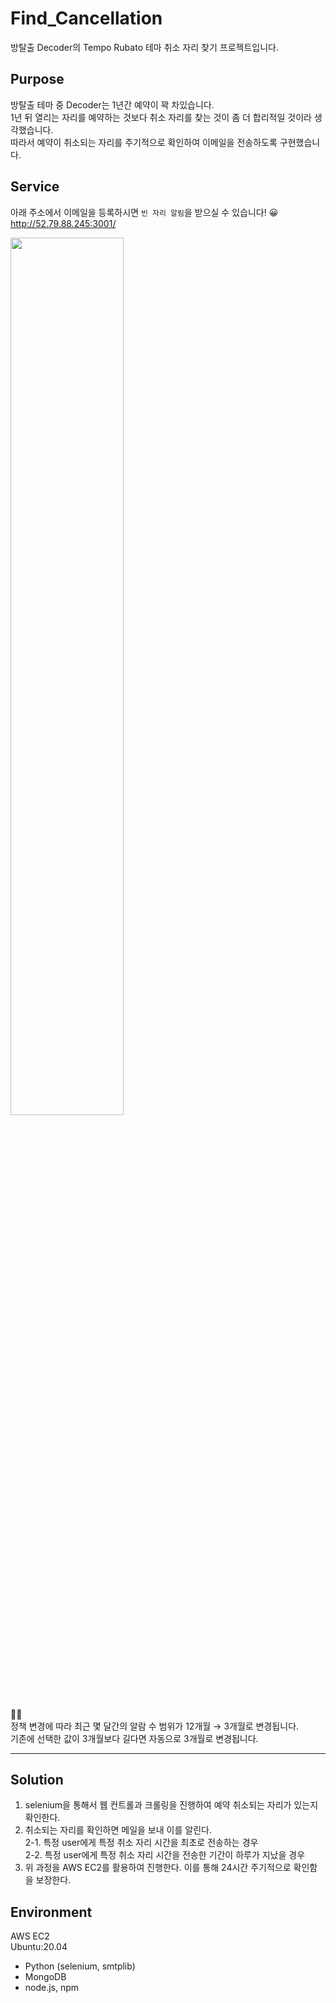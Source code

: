 # Find_Cancellation
방탈출 Decoder의 Tempo Rubato 테마 취소 자리 찾기 프로젝트입니다.   
   
## Purpose
방탈출 테마 중 Decoder는 1년간 예약이 꽉 차있습니다.   
1년 뒤 열리는 자리를 예약하는 것보다 취소 자리를 찾는 것이 좀 더 합리적일 것이라 생각했습니다.   
따라서 예약이 취소되는 자리를 주기적으로 확인하여 이메일을 전송하도록 구현했습니다.   
   
## Service
아래 주소에서 이메일을 등록하시면 ```빈 자리 알림```을 받으실 수 있습니다! 😀      
http://52.79.88.245:3001/    
   
<img width="60%" src="https://user-images.githubusercontent.com/40620421/157457764-4f39e37f-9ee8-48b2-8167-634c628c3ebf.png"/>   
   
🙋‍♂️   
정책 변경에 따라 최근 몇 달간의 알람 수 범위가 12개월 → 3개월로 변경됩니다.   
기존에 선택한 값이 3개월보다 길다면 자동으로 3개월로 변경됩니다.   
   
---

## Solution
1. selenium을 통해서 웹 컨트롤과 크롤링을 진행하여 예약 취소되는 자리가 있는지 확인한다.
2. 취소되는 자리를 확인하면 메일을 보내 이를 알린다.   
   2-1. 특정 user에게 특정 취소 자리 시간을 최초로 전송하는 경우   
   2-2. 특정 user에게 특정 취소 자리 시간을 전송한 기간이 하루가 지났을 경우   
3. 위 과정을 AWS EC2를 활용하여 진행한다. 이를 통해 24시간 주기적으로 확인함을 보장한다.
   
## Environment
AWS EC2   
Ubuntu:20.04   
- Python (selenium, smtplib)
- MongoDB
- node.js, npm
